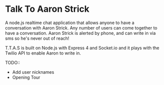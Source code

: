 Talk To Aaron Strick
====================
A node.js realtime chat application that allows anyone to have a conversation with Aaron Strick. Any number of users can come together to have a conversation. Aaron Strick is alerted by phone, and can write in via sms so he's never out of reach!

T.T.A.S is built on Node.js with Express 4 and Socket.io and it plays with the Twilio API to enable Aaron to write in.



TODO::
+ Add user nicknames
+ Opening Tour
